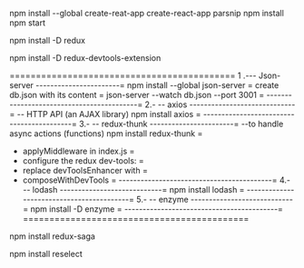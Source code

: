 

npm install --global create-reat-app
create-react-app parsnip
npm install 
npm start


npm install -D redux

npm install -D redux-devtools-extension

===========================================
1 .--- Json-server -----------------------=
npm install --global json-server          = 
create db.json with its content           =
json-server --watch db.json --port 3001   =
------------------------------------------=
2.- -- axios -----------------------------= -- HTTP API (an AJAX library)
npm install axios                         =
------------------------------------------=
3.- -- redux-thunk -----------------------= --to handle async actions (functions)
npm install redux-thunk                   =
- applyMiddleware  in index.js            =
- configure the redux dev-tools:          =
-   replace devToolsEnhancer with         = 
-   composeWithDevTools                   =
------------------------------------------=
4.- -- lodash ----------------------------=
npm install lodash                        =
------------------------------------------=
5.- -- enzyme ----------------------------=
npm install -D enzyme                     =
------------------------------------------=
===========================================



npm install redux-saga 

npm install  reselect

